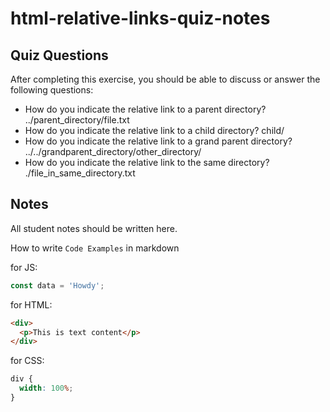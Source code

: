 # html-relative-links-quiz-notes

## Quiz Questions

After completing this exercise, you should be able to discuss or answer the following questions:

- How do you indicate the relative link to a parent directory?
  ../parent_directory/file.txt
- How do you indicate the relative link to a child directory?
  child/
- How do you indicate the relative link to a grand parent directory?
  ../../grandparent_directory/other_directory/
- How do you indicate the relative link to the same directory?
  ./file_in_same_directory.txt

## Notes

All student notes should be written here.

How to write `Code Examples` in markdown

for JS:

```javascript
const data = 'Howdy';
```

for HTML:

```html
<div>
  <p>This is text content</p>
</div>
```

for CSS:

```css
div {
  width: 100%;
}
```
